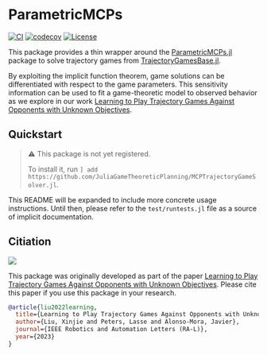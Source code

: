 # ParametricMCPs

[![CI](https://github.com/JuliaGameTheoreticPlanning/MCPTrajectoryGameSolver.jl/actions/workflows/ci.yml/badge.svg)](https://github.com/JuliaGameTheoreticPlanning/MCPTrajectoryGameSolver.jl/actions/workflows/ci.yml)
[![codecov](https://codecov.io/gh/JuliaGameTheoreticPlanning/MCPTrajectoryGameSolver.jl/branch/main/graph/badge.svg?token=knLJ9hVfeO)](https://codecov.io/gh/JuliaGameTheoreticPlanning/MCPTrajectoryGameSolver.jl)
[![License](https://img.shields.io/badge/license-MIT-blue)](https://opensource.org/licenses/MIT)

This package provides a thin wrapper around the [ParametricMCPs.jl](https://github.com/lassepe/ParametricMCPs.jl) package to solve trajectory games from
[TrajectoryGamesBase.jl](https://github.com/lassepe/TrajectoryGamesBase.jl).

By exploiting the implicit function theorem, game solutions can be differentiated with respect to the game parameters.
This sensitivity information can be used to fit a game-theoretic model to observed behavior as we explore in our work [Learning to Play Trajectory Games Against Opponents with Unknown Objectives](https://arxiv.org/pdf/2211.13779.pdf).

## Quickstart

> :warning: This package is not yet registered.
> 
> To install it, run `] add https://github.com/JuliaGameTheoreticPlanning/MCPTrajectoryGameSolver.jl`.

This README will be expanded to include more concrete usage instructions. Until then, please refer to the `test/runtests.jl` file as a source of implicit documentation.

## Citiation

[![](https://xinjie-liu.github.io/assets/img/liu2023ral_teaser.png)](https://arxiv.org/pdf/2211.13779.pdf)

This package was originally developed as part of the paper [Learning to Play Trajectory Games Against Opponents with Unknown Objectives](https://arxiv.org/pdf/2211.13779.pdf).
Please cite this paper if you use this package in your research.

```bibtex
@article{liu2022learning,
  title={Learning to Play Trajectory Games Against Opponents with Unknown Objectives},
  author={Liu, Xinjie and Peters, Lasse and Alonso-Mora, Javier},
  journal={IEEE Robotics and Automation Letters (RA-L)},
  year={2023}
}
```
